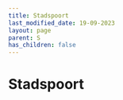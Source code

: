 ```yaml
---
title: Stadspoort
last_modified_date: 19-09-2023
layout: page
parent: S
has_children: false
---
```


Stadspoort
==========

